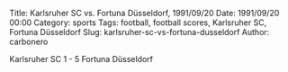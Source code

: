 Title: Karlsruher SC vs. Fortuna Düsseldorf, 1991/09/20
Date: 1991/09/20 00:00
Category: sports
Tags: football, football scores, Karlsruher SC, Fortuna Düsseldorf
Slug: karlsruher-sc-vs-fortuna-dusseldorf
Author: carbonero


Karlsruher SC 1 - 5 Fortuna Düsseldorf
